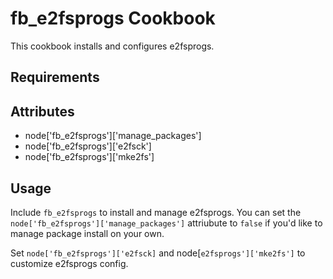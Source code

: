fb_e2fsprogs Cookbook
=====================
This cookbook installs and configures e2fsprogs.

Requirements
------------

Attributes
----------
* node['fb_e2fsprogs']['manage_packages']
* node['fb_e2fsprogs']['e2fsck']
* node['fb_e2fsprogs']['mke2fs']

Usage
-----
Include `fb_e2fsprogs` to install and manage e2fsprogs. You can set the
`node['fb_e2fsprogs']['manage_packages']` attriubute to `false` if you'd like
to manage package install on your own.

Set `node['fb_e2fsprogs']['e2fsck]` and node[`e2fsprogs']['mke2fs']` to
customize e2fsprogs config.
